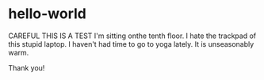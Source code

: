 hello-world
===========

CAREFUL THIS IS A TEST
I'm sitting onthe tenth floor. I hate the trackpad of this stupid laptop. I haven't had time to go to yoga lately. It is unseasonably warm.

Thank you!
